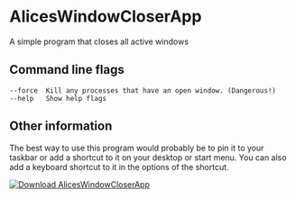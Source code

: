 # AlicesWindowCloserApp
A simple program that closes all active windows

## Command line flags
```
--force  Kill any processes that have an open window. (Dangerous!)
--help   Show help flags
```

## Other information
The best way to use this program would probably be to pin it to your taskbar or add a shortcut to it on your desktop or start menu.
You can also add a keyboard shortcut to it in the options of the shortcut.

[![Download AlicesWindowCloserApp](https://a.fsdn.com/con/app/sf-download-button)](https://sourceforge.net/projects/aliceswindowcloserapp/files/latest/download)
